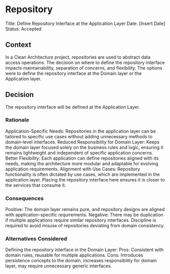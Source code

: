 # Repository

Title: Define Repository Interface at the Application Layer
Date: [Insert Date]
Status: Accepted

## Context

In a Clean Architecture project, repositories are used to abstract data access operations. The decision on where to define the repository interface impacts maintainability, separation of concerns, and flexibility. The options were to define the repository interface at the Domain layer or the Application layer.

## Decision

The repository interface will be defined at the Application Layer.

### Rationale

Application-Specific Needs: Repositories in the application layer can be tailored to specific use cases without adding unnecessary methods to domain-level interfaces.
Reduced Responsibility for Domain Layer: Keeps the domain layer focused solely on the business rules and logic, ensuring it remains lightweight and independent of specific application concerns.
Better Flexibility: Each application can define repositories aligned with its needs, making the architecture more modular and adaptable for evolving application requirements.
Alignment with Use Cases: Repository functionality is often dictated by use cases, which are implemented in the application layer. Placing the repository interface here ensures it is closer to the services that consume it.

### Consequences

Positive: The domain layer remains pure, and repository designs are aligned with application-specific requirements.
Negative: There may be duplication if multiple applications require similar repository interfaces. Discipline is required to avoid misuse of repositories deviating from domain consistency.

### Alternatives Considered

Defining the repository interface in the Domain Layer:
Pros: Consistent with domain rules, reusable for multiple applications.
Cons: Introduces persistence concepts to the domain, increases responsibility for domain layer, may require unnecessary generic interfaces.